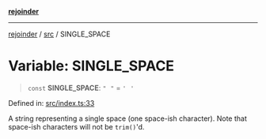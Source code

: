 [**rejoinder**](../../README.md)

***

[rejoinder](../../README.md) / [src](../README.md) / SINGLE\_SPACE

# Variable: SINGLE\_SPACE

> `const` **SINGLE\_SPACE**: `"⠀"` = `'⠀'`

Defined in: [src/index.ts:33](https://github.com/Xunnamius/rejoinder/blob/8fff50d663840973b506f42d097ba932988f893a/src/index.ts#L33)

A string representing a single space (one space-ish character). Note that
space-ish characters will not be `trim()`'d.
